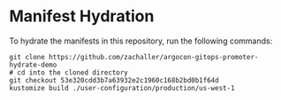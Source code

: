 # Manifest Hydration

To hydrate the manifests in this repository, run the following commands:

```shell
git clone https://github.com/zachaller/argocon-gitops-promoter-hydrate-demo
# cd into the cloned directory
git checkout 53e320cdd3b7a63932e2c1960c168b2bd0b1f64d
kustomize build ./user-configuration/production/us-west-1
```
